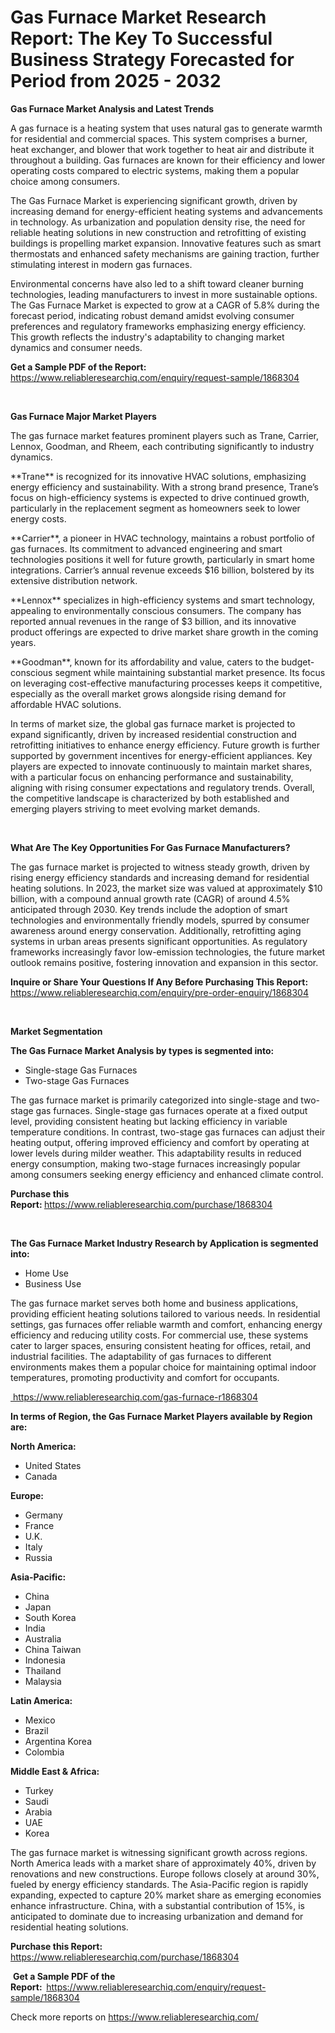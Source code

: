 <p><h1>Gas Furnace Market Research Report: The Key To Successful Business Strategy Forecasted for Period from 2025 - 2032</h1></p><p><strong>Gas Furnace Market Analysis and Latest Trends</strong></p>
<p><p>A gas furnace is a heating system that uses natural gas to generate warmth for residential and commercial spaces. This system comprises a burner, heat exchanger, and blower that work together to heat air and distribute it throughout a building. Gas furnaces are known for their efficiency and lower operating costs compared to electric systems, making them a popular choice among consumers.</p><p>The Gas Furnace Market is experiencing significant growth, driven by increasing demand for energy-efficient heating systems and advancements in technology. As urbanization and population density rise, the need for reliable heating solutions in new construction and retrofitting of existing buildings is propelling market expansion. Innovative features such as smart thermostats and enhanced safety mechanisms are gaining traction, further stimulating interest in modern gas furnaces.</p><p>Environmental concerns have also led to a shift toward cleaner burning technologies, leading manufacturers to invest in more sustainable options. The Gas Furnace Market is expected to grow at a CAGR of 5.8% during the forecast period, indicating robust demand amidst evolving consumer preferences and regulatory frameworks emphasizing energy efficiency. This growth reflects the industry's adaptability to changing market dynamics and consumer needs.</p></p>
<p><strong>Get a Sample PDF of the Report:&nbsp;</strong> <a href="https://www.reliableresearchiq.com/enquiry/request-sample/1868304?utm_campaign=2760&utm_medium=2&utm_source=Github&utm_content=ia&utm_term=10042025&utm_id=gas-furnace">https://www.reliableresearchiq.com/enquiry/request-sample/1868304</a></p>
<p>&nbsp;</p>
<p><strong>Gas Furnace Major Market Players</strong></p>
<p><p>The gas furnace market features prominent players such as Trane, Carrier, Lennox, Goodman, and Rheem, each contributing significantly to industry dynamics. </p><p>**Trane** is recognized for its innovative HVAC solutions, emphasizing energy efficiency and sustainability. With a strong brand presence, Trane’s focus on high-efficiency systems is expected to drive continued growth, particularly in the replacement segment as homeowners seek to lower energy costs.</p><p>**Carrier**, a pioneer in HVAC technology, maintains a robust portfolio of gas furnaces. Its commitment to advanced engineering and smart technologies positions it well for future growth, particularly in smart home integrations. Carrier’s annual revenue exceeds $16 billion, bolstered by its extensive distribution network.</p><p>**Lennox** specializes in high-efficiency systems and smart technology, appealing to environmentally conscious consumers. The company has reported annual revenues in the range of $3 billion, and its innovative product offerings are expected to drive market share growth in the coming years.</p><p>**Goodman**, known for its affordability and value, caters to the budget-conscious segment while maintaining substantial market presence. Its focus on leveraging cost-effective manufacturing processes keeps it competitive, especially as the overall market grows alongside rising demand for affordable HVAC solutions.</p><p>In terms of market size, the global gas furnace market is projected to expand significantly, driven by increased residential construction and retrofitting initiatives to enhance energy efficiency. Future growth is further supported by government incentives for energy-efficient appliances. Key players are expected to innovate continuously to maintain market shares, with a particular focus on enhancing performance and sustainability, aligning with rising consumer expectations and regulatory trends. Overall, the competitive landscape is characterized by both established and emerging players striving to meet evolving market demands.</p></p>
<p>&nbsp;</p>
<p><strong>What Are The Key Opportunities For Gas Furnace Manufacturers?</strong></p>
<p><p>The gas furnace market is projected to witness steady growth, driven by rising energy efficiency standards and increasing demand for residential heating solutions. In 2023, the market size was valued at approximately $10 billion, with a compound annual growth rate (CAGR) of around 4.5% anticipated through 2030. Key trends include the adoption of smart technologies and environmentally friendly models, spurred by consumer awareness around energy conservation. Additionally, retrofitting aging systems in urban areas presents significant opportunities. As regulatory frameworks increasingly favor low-emission technologies, the future market outlook remains positive, fostering innovation and expansion in this sector.</p></p>
<p><strong>Inquire or Share Your Questions If Any Before Purchasing This Report:</strong> <a href="https://www.reliableresearchiq.com/enquiry/pre-order-enquiry/1868304?utm_campaign=2760&utm_medium=2&utm_source=Github&utm_content=ia&utm_term=10042025&utm_id=gas-furnace">https://www.reliableresearchiq.com/enquiry/pre-order-enquiry/1868304</a></p>
<p>&nbsp;</p>
<p><strong>Market Segmentation</strong></p>
<p><strong>The Gas Furnace Market Analysis by types is segmented into:</strong></p>
<p><ul><li>Single-stage Gas Furnaces</li><li>Two-stage Gas Furnaces</li></ul></p>
<p><p>The gas furnace market is primarily categorized into single-stage and two-stage gas furnaces. Single-stage gas furnaces operate at a fixed output level, providing consistent heating but lacking efficiency in variable temperature conditions. In contrast, two-stage gas furnaces can adjust their heating output, offering improved efficiency and comfort by operating at lower levels during milder weather. This adaptability results in reduced energy consumption, making two-stage furnaces increasingly popular among consumers seeking energy efficiency and enhanced climate control.</p></p>
<p><strong>Purchase this Report:&nbsp;</strong><a href="https://www.reliableresearchiq.com/purchase/1868304?utm_campaign=2760&utm_medium=2&utm_source=Github&utm_content=ia&utm_term=10042025&utm_id=gas-furnace">https://www.reliableresearchiq.com/purchase/1868304</a></p>
<p>&nbsp;</p>
<p><strong>The Gas Furnace Market Industry Research by Application is segmented into:</strong></p>
<p><ul><li>Home Use</li><li>Business Use</li></ul></p>
<p><p>The gas furnace market serves both home and business applications, providing efficient heating solutions tailored to various needs. In residential settings, gas furnaces offer reliable warmth and comfort, enhancing energy efficiency and reducing utility costs. For commercial use, these systems cater to larger spaces, ensuring consistent heating for offices, retail, and industrial facilities. The adaptability of gas furnaces to different environments makes them a popular choice for maintaining optimal indoor temperatures, promoting productivity and comfort for occupants.</p></p>
<p><a href="https://www.reliableresearchiq.com/gas-furnace-r1868304?utm_campaign=2760&utm_medium=2&utm_source=Github&utm_content=ia&utm_term=10042025&utm_id=gas-furnace">&nbsp;https://www.reliableresearchiq.com/gas-furnace-r1868304</a></p>
<p><strong>In terms of Region, the Gas Furnace Market Players available by Region are:</strong></p>
<p>
    <p> <strong> North America: </strong>
        <ul>
            <li>United States</li>
            <li>Canada</li>
        </ul>
        </p> 
    <p> <strong> Europe: </strong>
        <ul>
            <li>Germany</li>
            <li>France</li>
            <li>U.K.</li>
            <li>Italy</li>
            <li>Russia</li>
        </ul>
        </p> 
    <p> <strong> Asia-Pacific: </strong>
        <ul>
            <li>China</li>
            <li>Japan</li>
            <li>South Korea</li>
            <li>India</li>
            <li>Australia</li>
            <li>China Taiwan</li>
            <li>Indonesia</li>
            <li>Thailand</li>
            <li>Malaysia</li>
        </ul>
        </p> 
    <p> <strong> Latin America: </strong>
        <ul>
            <li>Mexico</li>
            <li>Brazil</li>
            <li>Argentina Korea</li>
            <li>Colombia</li>
        </ul>
        </p> 
    <p> <strong> Middle East & Africa: </strong>
        <ul>
            <li>Turkey</li>
            <li>Saudi</li>
            <li>Arabia</li>
            <li>UAE</li>
            <li>Korea</li>
        </ul>
    </p>
    </p>
<p><p>The gas furnace market is witnessing significant growth across regions. North America leads with a market share of approximately 40%, driven by renovations and new constructions. Europe follows closely at around 30%, fueled by energy efficiency standards. The Asia-Pacific region is rapidly expanding, expected to capture 20% market share as emerging economies enhance infrastructure. China, with a substantial contribution of 15%, is anticipated to dominate due to increasing urbanization and demand for residential heating solutions.</p></p>
<p><strong>Purchase this Report: </strong><a href="https://www.reliableresearchiq.com/purchase/1868304?utm_campaign=2760&utm_medium=2&utm_source=Github&utm_content=ia&utm_term=10042025&utm_id=gas-furnace">https://www.reliableresearchiq.com/purchase/1868304</a></p>
<p>&nbsp;<strong>Get a Sample PDF of the Report:&nbsp;&nbsp;</strong><a href="https://www.reliableresearchiq.com/enquiry/request-sample/1868304?utm_campaign=2760&utm_medium=2&utm_source=Github&utm_content=ia&utm_term=10042025&utm_id=gas-furnace">https://www.reliableresearchiq.com/enquiry/request-sample/1868304</a></p>
<p><strong></strong></p>
<p>Check more reports on <a href="https://www.reliableresearchiq.com/?utm_campaign=2760&utm_medium=2&utm_source=Github&utm_content=ia&utm_term=10042025&utm_id=gas-furnace">https://www.reliableresearchiq.com/</a></p>